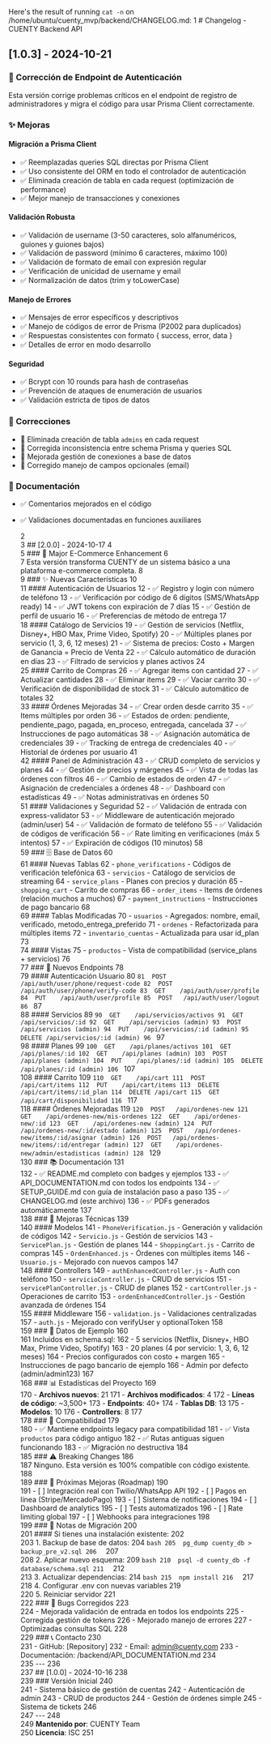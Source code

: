 Here's the result of running `cat -n` on /home/ubuntu/cuenty_mvp/backend/CHANGELOG.md:
     1	# Changelog - CUENTY Backend API
## [1.0.3] - 2024-10-21

### 🔧 Corrección de Endpoint de Autenticación

Esta versión corrige problemas críticos en el endpoint de registro de administradores y migra el código para usar Prisma Client correctamente.

### ✨ Mejoras

#### Migración a Prisma Client
- ✅ Reemplazadas queries SQL directas por Prisma Client
- ✅ Uso consistente del ORM en todo el controlador de autenticación
- ✅ Eliminada creación de tabla en cada request (optimización de performance)
- ✅ Mejor manejo de transacciones y conexiones

#### Validación Robusta
- ✅ Validación de username (3-50 caracteres, solo alfanuméricos, guiones y guiones bajos)
- ✅ Validación de password (mínimo 6 caracteres, máximo 100)
- ✅ Validación de formato de email con expresión regular
- ✅ Verificación de unicidad de username y email
- ✅ Normalización de datos (trim y toLowerCase)

#### Manejo de Errores
- ✅ Mensajes de error específicos y descriptivos
- ✅ Manejo de códigos de error de Prisma (P2002 para duplicados)
- ✅ Respuestas consistentes con formato { success, error, data }
- ✅ Detalles de error en modo desarrollo

#### Seguridad
- ✅ Bcrypt con 10 rounds para hash de contraseñas
- ✅ Prevención de ataques de enumeración de usuarios
- ✅ Validación estricta de tipos de datos

### 🐛 Correcciones
- 🔧 Eliminada creación de tabla `admins` en cada request
- 🔧 Corregida inconsistencia entre schema Prisma y queries SQL
- 🔧 Mejorada gestión de conexiones a base de datos
- 🔧 Corregido manejo de campos opcionales (email)

### 📝 Documentación
- ✅ Comentarios mejorados en el código
- ✅ Validaciones documentadas en funciones auxiliares

     2	
     3	## [2.0.0] - 2024-10-17
     4	
     5	### 🎉 Major E-Commerce Enhancement
     6	
     7	Esta versión transforma CUENTY de un sistema básico a una plataforma e-commerce completa.
     8	
     9	### ✨ Nuevas Características
    10	
    11	#### Autenticación de Usuarios
    12	- ✅ Registro y login con número de teléfono
    13	- ✅ Verificación por código de 6 dígitos (SMS/WhatsApp ready)
    14	- ✅ JWT tokens con expiración de 7 días
    15	- ✅ Gestión de perfil de usuario
    16	- ✅ Preferencias de método de entrega
    17	
    18	#### Catálogo de Servicios
    19	- ✅ Gestión de servicios (Netflix, Disney+, HBO Max, Prime Video, Spotify)
    20	- ✅ Múltiples planes por servicio (1, 3, 6, 12 meses)
    21	- ✅ Sistema de precios: Costo + Margen de Ganancia = Precio de Venta
    22	- ✅ Cálculo automático de duración en días
    23	- ✅ Filtrado de servicios y planes activos
    24	
    25	#### Carrito de Compras
    26	- ✅ Agregar items con cantidad
    27	- ✅ Actualizar cantidades
    28	- ✅ Eliminar items
    29	- ✅ Vaciar carrito
    30	- ✅ Verificación de disponibilidad de stock
    31	- ✅ Cálculo automático de totales
    32	
    33	#### Órdenes Mejoradas
    34	- ✅ Crear orden desde carrito
    35	- ✅ Items múltiples por orden
    36	- ✅ Estados de orden: pendiente, pendiente_pago, pagada, en_proceso, entregada, cancelada
    37	- ✅ Instrucciones de pago automáticas
    38	- ✅ Asignación automática de credenciales
    39	- ✅ Tracking de entrega de credenciales
    40	- ✅ Historial de órdenes por usuario
    41	
    42	#### Panel de Administración
    43	- ✅ CRUD completo de servicios y planes
    44	- ✅ Gestión de precios y márgenes
    45	- ✅ Vista de todas las órdenes con filtros
    46	- ✅ Cambio de estados de orden
    47	- ✅ Asignación de credenciales a órdenes
    48	- ✅ Dashboard con estadísticas
    49	- ✅ Notas administrativas en órdenes
    50	
    51	#### Validaciones y Seguridad
    52	- ✅ Validación de entrada con express-validator
    53	- ✅ Middleware de autenticación mejorado (admin/user)
    54	- ✅ Validación de formato de teléfono
    55	- ✅ Validación de códigos de verificación
    56	- ✅ Rate limiting en verificaciones (máx 5 intentos)
    57	- ✅ Expiración de códigos (10 minutos)
    58	
    59	### 🗄️ Base de Datos
    60	
    61	#### Nuevas Tablas
    62	- `phone_verifications` - Códigos de verificación telefónica
    63	- `servicios` - Catálogo de servicios de streaming
    64	- `service_plans` - Planes con precios y duración
    65	- `shopping_cart` - Carrito de compras
    66	- `order_items` - Items de órdenes (relación muchos a muchos)
    67	- `payment_instructions` - Instrucciones de pago bancario
    68	
    69	#### Tablas Modificadas
    70	- `usuarios` - Agregados: nombre, email, verificado, metodo_entrega_preferido
    71	- `ordenes` - Refactorizada para múltiples items
    72	- `inventario_cuentas` - Actualizada para usar id_plan
    73	
    74	#### Vistas
    75	- `productos` - Vista de compatibilidad (service_plans + servicios)
    76	
    77	### 📡 Nuevos Endpoints
    78	
    79	#### Autenticación Usuario
    80	```
    81	POST   /api/auth/user/phone/request-code
    82	POST   /api/auth/user/phone/verify-code
    83	GET    /api/auth/user/profile
    84	PUT    /api/auth/user/profile
    85	POST   /api/auth/user/logout
    86	```
    87	
    88	#### Servicios
    89	```
    90	GET    /api/servicios/activos
    91	GET    /api/servicios/:id
    92	GET    /api/servicios (admin)
    93	POST   /api/servicios (admin)
    94	PUT    /api/servicios/:id (admin)
    95	DELETE /api/servicios/:id (admin)
    96	```
    97	
    98	#### Planes
    99	```
   100	GET    /api/planes/activos
   101	GET    /api/planes/:id
   102	GET    /api/planes (admin)
   103	POST   /api/planes (admin)
   104	PUT    /api/planes/:id (admin)
   105	DELETE /api/planes/:id (admin)
   106	```
   107	
   108	#### Carrito
   109	```
   110	GET    /api/cart
   111	POST   /api/cart/items
   112	PUT    /api/cart/items
   113	DELETE /api/cart/items/:id_plan
   114	DELETE /api/cart
   115	GET    /api/cart/disponibilidad
   116	```
   117	
   118	#### Órdenes Mejoradas
   119	```
   120	POST   /api/ordenes-new
   121	GET    /api/ordenes-new/mis-ordenes
   122	GET    /api/ordenes-new/:id
   123	GET    /api/ordenes-new (admin)
   124	PUT    /api/ordenes-new/:id/estado (admin)
   125	POST   /api/ordenes-new/items/:id/asignar (admin)
   126	POST   /api/ordenes-new/items/:id/entregar (admin)
   127	GET    /api/ordenes-new/admin/estadisticas (admin)
   128	```
   129	
   130	### 📚 Documentación
   131	
   132	- ✅ README.md completo con badges y ejemplos
   133	- ✅ API_DOCUMENTATION.md con todos los endpoints
   134	- ✅ SETUP_GUIDE.md con guía de instalación paso a paso
   135	- ✅ CHANGELOG.md (este archivo)
   136	- ✅ PDFs generados automáticamente
   137	
   138	### 🔧 Mejoras Técnicas
   139	
   140	#### Modelos
   141	- `PhoneVerification.js` - Generación y validación de códigos
   142	- `Servicio.js` - Gestión de servicios
   143	- `ServicePlan.js` - Gestión de planes
   144	- `ShoppingCart.js` - Carrito de compras
   145	- `OrdenEnhanced.js` - Órdenes con múltiples items
   146	- `Usuario.js` - Mejorado con nuevos campos
   147	
   148	#### Controllers
   149	- `authEnhancedController.js` - Auth con teléfono
   150	- `servicioController.js` - CRUD de servicios
   151	- `servicePlanController.js` - CRUD de planes
   152	- `cartController.js` - Operaciones de carrito
   153	- `ordenEnhancedController.js` - Gestión avanzada de órdenes
   154	
   155	#### Middleware
   156	- `validation.js` - Validaciones centralizadas
   157	- `auth.js` - Mejorado con verifyUser y optionalToken
   158	
   159	### 🎯 Datos de Ejemplo
   160	
   161	Incluidos en schema.sql:
   162	- 5 servicios (Netflix, Disney+, HBO Max, Prime Video, Spotify)
   163	- 20 planes (4 por servicio: 1, 3, 6, 12 meses)
   164	- Precios configurados con costo + margen
   165	- Instrucciones de pago bancario de ejemplo
   166	- Admin por defecto (admin/admin123)
   167	
   168	### 📊 Estadísticas del Proyecto
   169	
   170	- **Archivos nuevos**: 21
   171	- **Archivos modificados**: 4
   172	- **Líneas de código**: ~3,500+
   173	- **Endpoints**: 40+
   174	- **Tablas DB**: 13
   175	- **Modelos**: 10
   176	- **Controllers**: 8
   177	
   178	### 🔄 Compatibilidad
   179	
   180	- ✅ Mantiene endpoints legacy para compatibilidad
   181	- ✅ Vista `productos` para código antiguo
   182	- ✅ Rutas antiguas siguen funcionando
   183	- ✅ Migración no destructiva
   184	
   185	### ⚠️ Breaking Changes
   186	
   187	Ninguno. Esta versión es 100% compatible con código existente.
   188	
   189	### 🚀 Próximas Mejoras (Roadmap)
   190	
   191	- [ ] Integración real con Twilio/WhatsApp API
   192	- [ ] Pagos en línea (Stripe/MercadoPago)
   193	- [ ] Sistema de notificaciones
   194	- [ ] Dashboard de analytics
   195	- [ ] Tests automatizados
   196	- [ ] Rate limiting global
   197	- [ ] Webhooks para integraciones
   198	
   199	### 📝 Notas de Migración
   200	
   201	#### Si tienes una instalación existente:
   202	
   203	1. Backup de base de datos:
   204	```bash
   205	pg_dump cuenty_db > backup_pre_v2.sql
   206	```
   207	
   208	2. Aplicar nuevo esquema:
   209	```bash
   210	psql -d cuenty_db -f database/schema.sql
   211	```
   212	
   213	3. Actualizar dependencias:
   214	```bash
   215	npm install
   216	```
   217	
   218	4. Configurar .env con nuevas variables
   219	
   220	5. Reiniciar servidor
   221	
   222	### 🐛 Bugs Corregidos
   223	
   224	- Mejorada validación de entrada en todos los endpoints
   225	- Corregida gestión de tokens
   226	- Mejorado manejo de errores
   227	- Optimizadas consultas SQL
   228	
   229	### 📞 Contacto
   230	
   231	- GitHub: [Repository]
   232	- Email: admin@cuenty.com
   233	- Documentación: /backend/API_DOCUMENTATION.md
   234	
   235	---
   236	
   237	## [1.0.0] - 2024-10-16
   238	
   239	### Versión Inicial
   240	
   241	- Sistema básico de gestión de cuentas
   242	- Autenticación de admin
   243	- CRUD de productos
   244	- Gestión de órdenes simple
   245	- Sistema de tickets
   246	
   247	---
   248	
   249	**Mantenido por**: CUENTY Team  
   250	**Licencia**: ISC
   251	